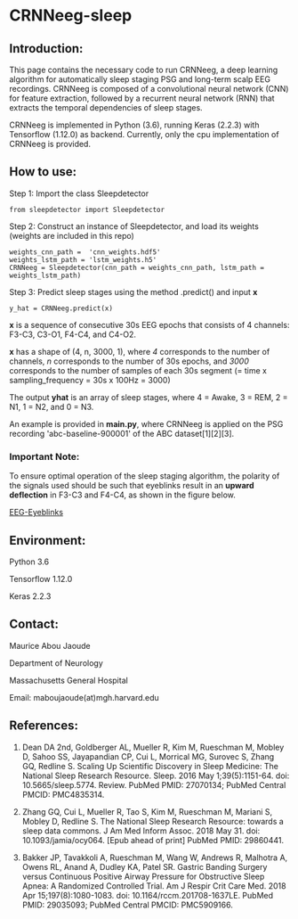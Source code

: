 # CRNNeeg-sleep

## Introduction:
This page contains the necessary code to run CRNNeeg, a deep learning algorithm for automatically sleep staging PSG and long-term scalp EEG recordings. CRNNeeg is composed of a convolutional neural network (CNN) for feature extraction, followed by a recurrent neural network (RNN) that extracts the temporal dependencies of sleep stages.

CRNNeeg is implemented in Python (3.6), running Keras (2.2.3) with Tensorflow (1.12.0) as backend. Currently, only the cpu implementation of CRNNeeg is provided.

## How to use:
Step 1: Import the class Sleepdetector
```
from sleepdetector import Sleepdetector
```

Step 2: Construct an instance of Sleepdetector, and load its weights (weights are included in this repo)
```
weights_cnn_path =  'cnn_weights.hdf5'
weights_lstm_path = 'lstm_weights.h5'
CRNNeeg = Sleepdetector(cnn_path = weights_cnn_path, lstm_path = weights_lstm_path)
```

Step 3: Predict sleep stages using the method .predict() and input **x**
```
y_hat = CRNNeeg.predict(x)
```

**x** is a sequence of consecutive 30s EEG epochs that consists of 4 channels: F3-C3, C3-O1, F4-C4, and C4-O2.

**x** has a shape of (4, n, 3000, 1), where *4* corresponds to the number of channels, *n* corresponds to the number of 30s epochs, and *3000* corresponds to the number of samples of each 30s segment (= time x sampling_frequency = 30s x 100Hz = 3000)

The output **yhat** is an array of sleep stages, where 4 = Awake, 3 = REM, 2 = N1, 1 = N2, and 0 = N3.

An example is provided in **main.py**, where CRNNeeg is applied on the PSG recording 'abc-baseline-900001' of the ABC dataset[1][2][3].

### Important Note:
To ensure optimal operation of the sleep staging algorithm, the polarity of the signals used should be such that eyeblinks result in an **upward deflection** in F3-C3 and F4-C4, as shown in the figure below.

[EEG-Eyeblinks](/images/Eyeblinks%20-%20PSG.jpg)


## Environment:
Python 3.6

Tensorflow 1.12.0

Keras 2.2.3

## Contact:
Maurice Abou Jaoude

Department of Neurology

Massachusetts General Hospital

Email: maboujaoude(at)mgh.harvard.edu

## References:

1. Dean DA 2nd, Goldberger AL, Mueller R, Kim M, Rueschman M, Mobley D, Sahoo SS, Jayapandian CP, Cui L, Morrical MG, Surovec S, Zhang GQ, Redline S. Scaling Up Scientific Discovery in Sleep Medicine: The National Sleep Research Resource. Sleep. 2016 May 1;39(5):1151-64. doi: 10.5665/sleep.5774. Review. PubMed PMID: 27070134; PubMed Central PMCID: PMC4835314.

2. Zhang GQ, Cui L, Mueller R, Tao S, Kim M, Rueschman M, Mariani S, Mobley D, Redline S. The National Sleep Research Resource: towards a sleep data commons. J Am Med Inform Assoc. 2018 May 31. doi: 10.1093/jamia/ocy064. [Epub ahead of print] PubMed PMID: 29860441.

3. Bakker JP, Tavakkoli A, Rueschman M, Wang W, Andrews R, Malhotra A, Owens RL, Anand A, Dudley KA, Patel SR. Gastric Banding Surgery versus Continuous Positive Airway Pressure for Obstructive Sleep Apnea: A Randomized Controlled Trial. Am J Respir Crit Care Med. 2018 Apr 15;197(8):1080-1083. doi: 10.1164/rccm.201708-1637LE. PubMed PMID: 29035093; PubMed Central PMCID: PMC5909166.


